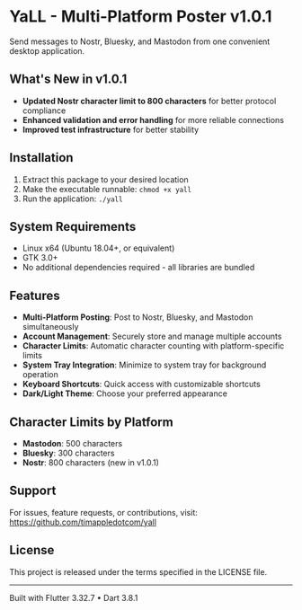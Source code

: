 # YaLL - Multi-Platform Poster v1.0.1

Send messages to Nostr, Bluesky, and Mastodon from one convenient desktop application.

## What's New in v1.0.1

- **Updated Nostr character limit to 800 characters** for better protocol compliance
- **Enhanced validation and error handling** for more reliable connections
- **Improved test infrastructure** for better stability

## Installation

1. Extract this package to your desired location
2. Make the executable runnable: `chmod +x yall`
3. Run the application: `./yall`

## System Requirements

- Linux x64 (Ubuntu 18.04+, or equivalent)
- GTK 3.0+
- No additional dependencies required - all libraries are bundled

## Features

- **Multi-Platform Posting**: Post to Nostr, Bluesky, and Mastodon simultaneously
- **Account Management**: Securely store and manage multiple accounts
- **Character Limits**: Automatic character counting with platform-specific limits
- **System Tray Integration**: Minimize to system tray for background operation
- **Keyboard Shortcuts**: Quick access with customizable shortcuts
- **Dark/Light Theme**: Choose your preferred appearance

## Character Limits by Platform

- **Mastodon**: 500 characters
- **Bluesky**: 300 characters  
- **Nostr**: 800 characters (new in v1.0.1)

## Support

For issues, feature requests, or contributions, visit:
https://github.com/timappledotcom/yall

## License

This project is released under the terms specified in the LICENSE file.

---
Built with Flutter 3.32.7 • Dart 3.8.1
